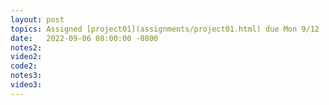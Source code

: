 ```yaml
---
layout: post
topics: Assigned [project01](assignments/project01.html) due Mon 9/12
date:   2022-09-06 08:00:00 -0800
notes2: 
video2:
code2: 
notes3: 
video3:
---
```

